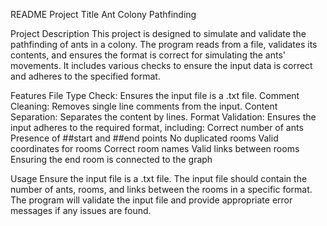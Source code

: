 README
Project Title
Ant Colony Pathfinding

Project Description
This project is designed to simulate and validate the pathfinding of ants in a colony. The program reads from a file, validates its contents, and ensures the format is correct for simulating the ants' movements. It includes various checks to ensure the input data is correct and adheres to the specified format.

Features
File Type Check: Ensures the input file is a .txt file.
Comment Cleaning: Removes single line comments from the input.
Content Separation: Separates the content by lines.
Format Validation: Ensures the input adheres to the required format, including:
Correct number of ants
Presence of ##start and ##end points
No duplicated rooms
Valid coordinates for rooms
Correct room names
Valid links between rooms
Ensuring the end room is connected to the graph

Usage
Ensure the input file is a .txt file.
The input file should contain the number of ants, rooms, and links between the rooms in a specific format.
The program will validate the input file and provide appropriate error messages if any issues are found.
